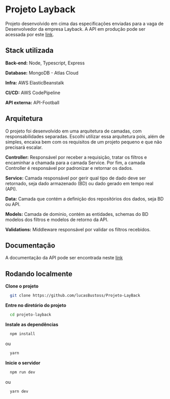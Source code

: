 
# Projeto Layback

Projeto desenvolvido em cima das especificações enviadas para a vaga de Desenvolvedor da empresa Layback. A API em produção pode ser acessada por este [link](http://projeto-layback.sa-east-1.elasticbeanstalk.com/).

## Stack utilizada

**Back-end:** Node, Typescript, Express

**Database:** MongoDB - Atlas Cloud

**Infra:** AWS ElasticBeanstalk

**CI/CD:** AWS CodePipeline

**API externa:** API-Football

## Arquitetura

O projeto foi desenvolvido em uma arquitetura de camadas, com responsabilidades separadas. Escolhi utilizar essa arquitetura pois, além de simples, encaixa bem com os requisitos de um projeto pequeno e que não precisará escalar. 

**Controller:** Responsável por receber a requisição, tratar os filtros e encaminhar a chamada para a camada Service. Por fim, a camada Controller é responsável por padronizar e retornar os dados. 

**Service:** Camada responsável por gerir qual tipo de dado deve ser retornado, seja dado armazenado (BD) ou dado gerado em tempo real (API).

**Data:** Camada que contém a definição dos repositórios dos dados, seja BD ou API. 

**Models:** Camada de dominio, contém as entidades, schemas do BD modelos dos filtros e modelos de retorno da API.

**Validations:** Middleware responsável por validar os filtros recebidos. 

## Documentação

A documentação da API pode ser encontrada neste [link](http://projeto-layback.sa-east-1.elasticbeanstalk.com/)

## Rodando localmente

**Clone o projeto**

```bash
  git clone https://github.com/lucasBustoss/Projeto-LayBack
```

**Entre no diretório do projeto**

```bash
  cd projeto-layback
```

**Instale as dependências**

```bash
  npm install
```
ou

```bash
  yarn
```

**Inicie o servidor**

```bash
  npm run dev
```
ou


```bash
  yarn dev
```